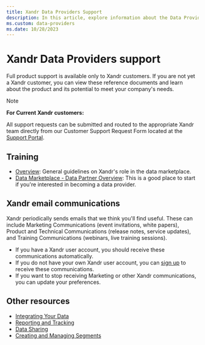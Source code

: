 ```yaml
---
title: Xandr Data Providers Support
description: In this article, explore information about the Data Providers product support.
ms.custom: data-providers
ms.date: 10/28/2023
---
```


# Xandr Data Providers support

Full product support is available only to Xandr customers. If you are not yet a Xandr customer, you can view these reference documents and learn about the product and its potential to meet your company's needs.

> [!NOTE]
> **For Current Xandr customers:**
>
> All support requests can be submitted and routed to the appropriate Xandr team directly from our Customer Support Request Form located at the [Support Portal](https://support.ads.microsoft.com).

## Training

- [Overview](home.md): General guidelines on Xandr's role in the data marketplace.
- [Data Marketplace - Data Partner Overview](data-marketplace-data-partner-overview.md): This is a good place to start if you're interested in becoming a data provider.

## Xandr email communications

Xandr periodically sends emails that we think you'll find useful. These can include Marketing Communications (event invitations, white papers), Product and Technical Communications (release notes, service updates), and Training Communications (webinars, live training sessions).

- If you have a Xandr user account, you should receive these communications automatically.
- If you do not have your own Xandr user account, you can [sign up](https://about.ads.microsoft.com/en) to receive these communications.
- If you want to stop receiving Marketing or other Xandr communications, you can update your preferences.

## Other resources

- [Integrating Your Data](integrating-your-data.md)
- [Reporting and Tracking](reporting-and-tracking.md)
- [Data Sharing](data-sharing.md)
- [Creating and Managing Segments](creating-and-managing-segments.md)

